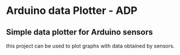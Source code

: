 # Arduino data Plotter - ADP
## Simple data plotter for Arduino sensors


this project can be used to plot graphs with data obtained by sensors.

